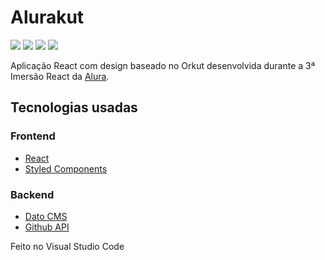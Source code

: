 # Alurakut

![](https://img.shields.io/badge/status-development-yellow)
![](https://img.shields.io/github/last-commit/ronaldemanuel/alurakut) 
![](https://img.shields.io/github/license/ronaldemanuel/alurakut) 
![](https://img.shields.io/badge/lib-React-blue)

Aplicação React com design baseado no Orkut desenvolvida durante a 3ª Imersão React da [Alura](https://www.alura.com.br/).

## Tecnologias usadas

### Frontend
* [React](https://pt-br.reactjs.org/)
* [Styled Components](https://styled-components.com/)

### Backend
* [Dato CMS](https://www.datocms.com/)
* [Github API](https://api.github.com/users/ronaldemanuel)

Feito no Visual Studio Code
